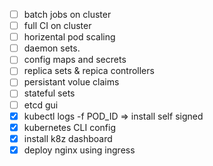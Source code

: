 - [ ] batch jobs on cluster
- [ ] full CI on cluster
- [ ] horizental pod scaling
- [ ] daemon sets.
- [ ] config maps and secrets
- [ ] replica sets & repica controllers
- [ ] persistant volue claims
- [ ] stateful sets
- [ ] etcd gui
- [x] kubectl logs -f POD_ID => install self signed
- [x] kubernetes CLI config
- [x] install k8z dashboard
- [x] deploy nginx using ingress
